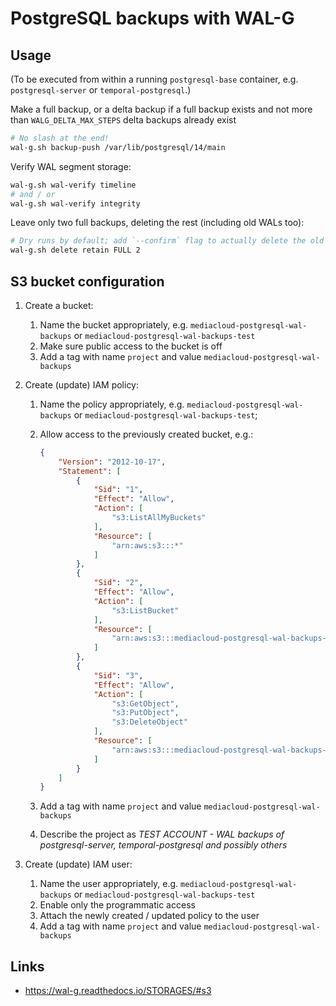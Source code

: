 # PostgreSQL backups with WAL-G


## Usage

(To be executed from within a running `postgresql-base` container, e.g. `postgresql-server` or `temporal-postgresql`.)

Make a full backup, or a delta backup if a full backup exists and not more than `WALG_DELTA_MAX_STEPS` delta backups already exist

```bash
# No slash at the end!
wal-g.sh backup-push /var/lib/postgresql/14/main
```

Verify WAL segment storage:

```bash
wal-g.sh wal-verify timeline
# and / or
wal-g.sh wal-verify integrity
```

Leave only two full backups, deleting the rest (including old WALs too):

```bash
# Dry runs by default; add `--confirm` flag to actually delete the old backups
wal-g.sh delete retain FULL 2
```


## S3 bucket configuration

1. Create a bucket:
    1. Name the bucket appropriately, e.g. `mediacloud-postgresql-wal-backups` or `mediacloud-postgresql-wal-backups-test`
    2. Make sure public access to the bucket is off
    3. Add a tag with name `project` and value `mediacloud-postgresql-wal-backups`

2. Create (update) IAM policy:
    1. Name the policy appropriately, e.g. `mediacloud-postgresql-wal-backups` or `mediacloud-postgresql-wal-backups-test`;
    2. Allow access to the previously created bucket, e.g.:

        ```json
        {
            "Version": "2012-10-17",
            "Statement": [
                {
                    "Sid": "1",
                    "Effect": "Allow",
                    "Action": [
                        "s3:ListAllMyBuckets"
                    ],
                    "Resource": [
                        "arn:aws:s3:::*"
                    ]
                },
                {
                    "Sid": "2",
                    "Effect": "Allow",
                    "Action": [
                        "s3:ListBucket"
                    ],
                    "Resource": [
                        "arn:aws:s3:::mediacloud-postgresql-wal-backups-test"
                    ]
                },
                {
                    "Sid": "3",
                    "Effect": "Allow",
                    "Action": [
                        "s3:GetObject",
                        "s3:PutObject",
                        "s3:DeleteObject"
                    ],
                    "Resource": [
                        "arn:aws:s3:::mediacloud-postgresql-wal-backups-test/*"
                    ]
                }
            ]
        }
        ```

    3. Add a tag with name `project` and value `mediacloud-postgresql-wal-backups`
    4. Describe the project as *TEST ACCOUNT - WAL backups of postgresql-server, temporal-postgresql and possibly others*

3. Create (update) IAM user:
    1. Name the user appropriately, e.g. `mediacloud-postgresql-wal-backups` or `mediacloud-postgresql-wal-backups-test`
    2. Enable only the programmatic access
    3. Attach the newly created / updated policy to the user
    4. Add a tag with name `project` and value `mediacloud-postgresql-wal-backups`


## Links

* <https://wal-g.readthedocs.io/STORAGES/#s3>
